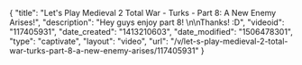 {
    "title": "Let's Play Medieval 2 Total War - Turks - Part 8: A New Enemy Arises!",
    "description": "Hey guys enjoy part 8! \n\nThanks! :D",
    "videoid": "117405931",
    "date_created": "1413210603",
    "date_modified": "1506478301",
    "type": "captivate",
    "layout": "video",
    "url": "\/v\/let-s-play-medieval-2-total-war-turks-part-8-a-new-enemy-arises\/117405931"
}